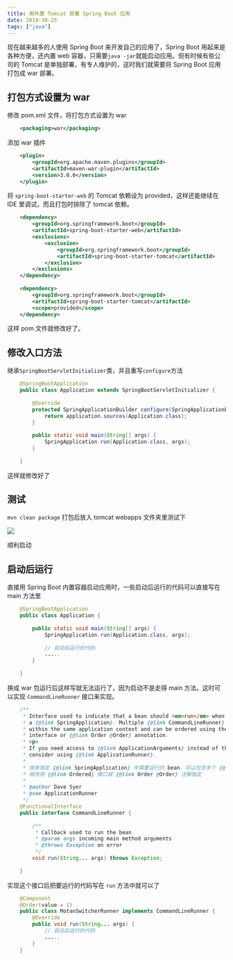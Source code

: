 ```yaml
---
title: 用外置 Tomcat 部署 Spring Boot 应用
date: 2019-10-25
tags: ["java"]
---
```


现在越来越多的人使用 Spring Boot 来开发自己的应用了，Spring Boot 用起来是各种方便，还内置 web 容器，只需要`java -jar`就能启动应用。但有时候有些公司的 Tomcat 是单独部署，有专人维护的，这时我们就需要将 Spring Boot 应用打包成 war 部署。

## 打包方式设置为 war

修改 pom.xml 文件，将打包方式设置为 war

```xml
    <packaging>war</packaging>
```

添加 war 插件

```xml
    <plugin> 
        <groupId>org.apache.maven.plugins</groupId> 
        <artifactId>maven-war-plugin</artifactId> 
        <version>3.0.0</version> 
    </plugin>
```

将 `spring-boot-starter-web` 的 Tomcat 依赖设为 provided，这样还能继续在 IDE 里调试，而且打包时排除了 tomcat 依赖。

```xml
    <dependency>
        <groupId>org.springframework.boot</groupId>
        <artifactId>spring-boot-starter-web</artifactId>
        <exclusions>
            <exclusion>
                <groupId>org.springframework.boot</groupId>
                <artifactId>spring-boot-starter-tomcat</artifactId>
            </exclusion>
        </exclusions>
    </dependency>
    
    <dependency> 
    	<groupId>org.springframework.boot</groupId> 
    	<artifactId>spring-boot-starter-tomcat</artifactId> 
    	<scope>provided</scope> 
    </dependency>
```

这样 pom 文件就修改好了。

## 修改入口方法

继承`SpringBootServletInitializer`类，并且重写`configure`方法 

```java
    @SpringBootApplication 
    public class Application extends SpringBootServletInitializer { 
    
        @Override 
        protected SpringApplicationBuilder configure(SpringApplicationBuilder application) { 
            return application.sources(Application.class); 
        } 
    
        public static void main(String[] args) { 
            SpringApplication.run(Application.class, args); 
        } 
    
    }
```

这样就修改好了

## 测试

`mvn clean package` 打包后放入 tomcat webapps 文件夹里测试下

![](https://void.oss-cn-beijing.aliyuncs.com/img/20200107113901.png)

顺利启动

## 启动后运行

直接用 Spring Boot 内置容器启动应用时，一些启动后运行的代码可以直接写在 main 方法里

```java
    @SpringBootApplication 
    public class Application { 
    
        public static void main(String[] args) { 
            SpringApplication.run(Application.class, args); 
    
            // 启动后运行的代码
            .....
        } 
    
    }
```

换成 war 包运行后这样写就无法运行了，因为启动不是走得 main 方法。这时可以实现 `CommandLineRunner` 接口来实现。

```java
    /**
     * Interface used to indicate that a bean should <em>run</em> when it is contained within
     * a {@link SpringApplication}. Multiple {@link CommandLineRunner} beans can be defined
     * within the same application context and can be ordered using the {@link Ordered}
     * interface or {@link Order @Order} annotation.
     * <p>
     * If you need access to {@link ApplicationArguments} instead of the raw String array
     * consider using {@link ApplicationRunner}.
     *
     * 用来指定 {@link SpringApplication} 中需要运行的 bean。可以包含多个 {@link CommandLineRunner}
     * 顺序用 {@link Ordered} 接口或 {@link Order @Order} 注解指定
     *
     * @author Dave Syer
     * @see ApplicationRunner
     */
    @FunctionalInterface
    public interface CommandLineRunner {
    
    	/**
    	 * Callback used to run the bean.
    	 * @param args incoming main method arguments
    	 * @throws Exception on error
    	 */
    	void run(String... args) throws Exception;
    
    }
```

实现这个接口后把要运行的代码写在 `run` 方法中就可以了

```java
    @Component
    @Order(value = 1)
    public class MotanSwitcherRunner implements CommandLineRunner {
        @Override
        public void run(String... args) {
            // 启动后运行的代码
            .....
        }
    }
```